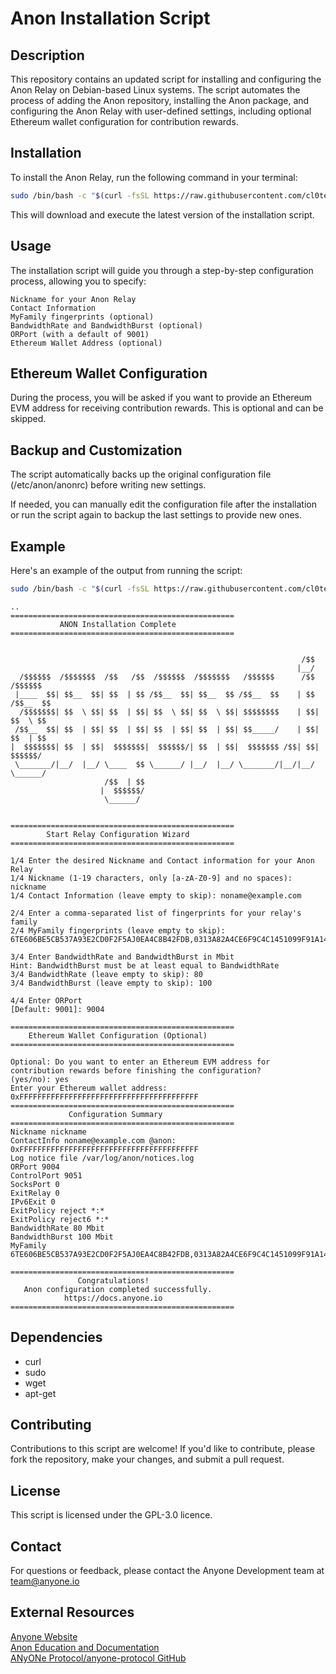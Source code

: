 # Anon Installation Script

## Description
This repository contains an updated script for installing and configuring the Anon Relay on Debian-based Linux systems. The script automates the process of adding the Anon repository, installing the Anon package, and configuring the Anon Relay with user-defined settings, including optional Ethereum wallet configuration for contribution rewards.

## Installation
To install the Anon Relay, run the following command in your terminal:
```bash
sudo /bin/bash -c "$(curl -fsSL https://raw.githubusercontent.com/cl0ten/anon-install/refs/heads/main/install.sh)"
```
This will download and execute the latest version of the installation script.

## Usage
The installation script will guide you through a step-by-step configuration process, allowing you to specify:

    Nickname for your Anon Relay
    Contact Information
    MyFamily fingerprints (optional)
    BandwidthRate and BandwidthBurst (optional)
    ORPort (with a default of 9001)
    Ethereum Wallet Address (optional)

## Ethereum Wallet Configuration
During the process, you will be asked if you want to provide an Ethereum EVM address for receiving contribution rewards. This is optional and can be skipped.

## Backup and Customization
The script automatically backs up the original configuration file (/etc/anon/anonrc) before writing new settings. 

If needed, you can manually edit the configuration file after the installation or run the script again to backup the last settings to provide new ones.

## Example
Here's an example of the output from running the script:

```bash
sudo /bin/bash -c "$(curl -fsSL https://raw.githubusercontent.com/cl0ten/anon-install/refs/heads/main/install.sh)"
```
```mathematics
..
==================================================
           ANON Installation Complete
==================================================


                                                                 /$$
                                                                |__/
  /$$$$$$  /$$$$$$$  /$$   /$$  /$$$$$$  /$$$$$$$   /$$$$$$      /$$  /$$$$$$
 |____  $$| $$__  $$| $$  | $$ /$$__  $$| $$__  $$ /$$__  $$    | $$ /$$__  $$
  /$$$$$$$| $$  \ $$| $$  | $$| $$  \ $$| $$  \ $$| $$$$$$$$    | $$| $$  \ $$
 /$$__  $$| $$  | $$| $$  | $$| $$  | $$| $$  | $$| $$_____/    | $$| $$  | $$
|  $$$$$$$| $$  | $$|  $$$$$$$|  $$$$$$/| $$  | $$|  $$$$$$$ /$$| $$|  $$$$$$/
 \_______/|__/  |__/ \____  $$ \______/ |__/  |__/ \_______/|__/|__/ \______/
                     /$$  | $$
                    |  $$$$$$/
                     \______/


==================================================
        Start Relay Configuration Wizard
==================================================

1/4 Enter the desired Nickname and Contact information for your Anon Relay
1/4 Nickname (1-19 characters, only [a-zA-Z0-9] and no spaces): nickname
1/4 Contact Information (leave empty to skip): noname@example.com

2/4 Enter a comma-separated list of fingerprints for your relay's family
2/4 MyFamily fingerprints (leave empty to skip): 6TE606BE5CB537A93E2CD0F2F5AJ0EA4C8B42FDB,0313A82A4CE6F9C4C1451099F91A1424BAC714M0

3/4 Enter BandwidthRate and BandwidthBurst in Mbit
Hint: BandwidthBurst must be at least equal to BandwidthRate
3/4 BandwidthRate (leave empty to skip): 80
3/4 BandwidthBurst (leave empty to skip): 100

4/4 Enter ORPort
[Default: 9001]: 9004

==================================================
    Ethereum Wallet Configuration (Optional)
==================================================

Optional: Do you want to enter an Ethereum EVM address for contribution rewards before finishing the configuration?
(yes/no): yes
Enter your Ethereum wallet address: 0xFFFFFFFFFFFFFFFFFFFFFFFFFFFFFFFFFFFFFFFF
==================================================
             Configuration Summary
==================================================
Nickname nickname
ContactInfo noname@example.com @anon: 0xFFFFFFFFFFFFFFFFFFFFFFFFFFFFFFFFFFFFFFFF
Log notice file /var/log/anon/notices.log
ORPort 9004
ControlPort 9051
SocksPort 0
ExitRelay 0
IPv6Exit 0
ExitPolicy reject *:*
ExitPolicy reject6 *:*
BandwidthRate 80 Mbit
BandwidthBurst 100 Mbit
MyFamily 6TE606BE5CB537A93E2CD0F2F5AJ0EA4C8B42FDB,0313A82A4CE6F9C4C1451099F91A1424BAC714M0

==================================================
               Congratulations!
   Anon configuration completed successfully.
            https://docs.anyone.io
==================================================
```

## Dependencies
* curl
* sudo
* wget
* apt-get

## Contributing
Contributions to this script are welcome! If you'd like to contribute, please fork the repository, make your changes, and submit a pull request.

## License
This script is licensed under the GPL-3.0 licence.

## Contact
For questions or feedback, please contact the Anyone Development team at team@anyone.io

## External Resources
[Anyone Website](https://anyone.io)<br>
[Anon Education and Documentation](https://docs.anyone.io)<br>
[ANyONe Protocol/anyone-protocol GitHub](https://github.com/anyone-protocol)
